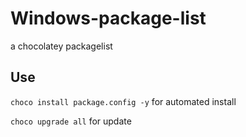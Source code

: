 # Windows-package-list
a chocolatey packagelist
## Use
```choco install package.config -y``` 
for automated install 

```choco upgrade all```
for update

